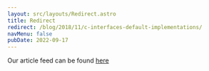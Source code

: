 ```yaml
---
layout: src/layouts/Redirect.astro
title: Redirect
redirect: /blog/2018/11/c-interfaces-default-implementations/
navMenu: false
pubDate: 2022-09-17
---
```

<div>
Our article feed can be found <a href="/blog/2018/11/c-interfaces-default-implementations/">here</a>
</div>
